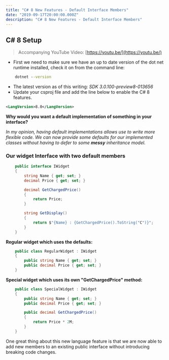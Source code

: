 ```yaml
---
title: "C# 8 New Features - Default Interface Members"
date: "2019-09-17T20:00:00.000Z"
description: "C# 8 New Features - Default Interface Members"
---
```


## C# 8 Setup

> Accompanying YouTube Video: [https://youtu.be/](https://youtu.be/)

- First we need to make sure we have an up to date version of the dot net runtime installed, check it on from the command line:

```cmd
    dotnet --version
```

- The latest version as of this writing: *SDK 3.0.100-preview8-013656*
- Update your csproj file and add the line below to enable the C# 8 features.

```xml
<LangVersion>8.0</LangVersion>
```

**Why would you want a default implementation of something in your interface?**

*In my opinion, having default implementations allows use to write more flexible code. We can now provide some defaults for our implemented classes without having to defer to some **messy** inheritance model.*

### Our widget Interface with two default members

```csharp
    public interface IWidget
    {
        string Name { get; set; }
        decimal Price { get; set; }

        decimal GetChargedPrice()
        {
            return Price;
        }

        string GetDisplay()
        {
            return $"{Name} : {GetChargedPrice().ToString("C")}";
        }
    }
```

**Regular widget which uses the defaults:**

```csharp
    public class RegularWidget : IWidget
    {
        public string Name { get; set; }
        public decimal Price { get; set; }
    }
```

**Special widget which uses its own "GetChargedPrice" method:**

```csharp
    public class SpecialWidget : IWidget
    {
        public string Name { get; set; }
        public decimal Price { get; set; }

        public decimal GetChargedPrice()
        {
            return Price * 2M;
        }
    }
```

One great thing about this new language feature is that we are now able to add new members to an existing public interface without introducing breaking code changes.
